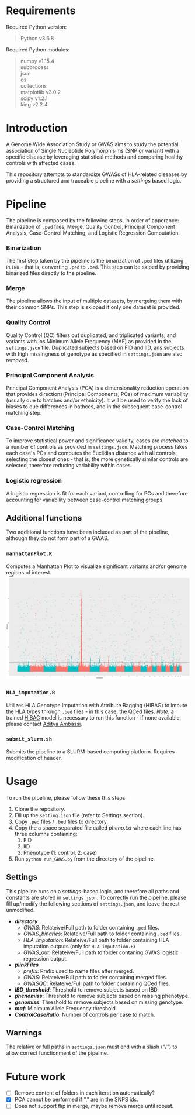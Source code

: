 # Requirements
Required Python version:
> Python v3.6.8 

Required Python modules:
> numpy v1.15.4 <br>
> subprocess <br>
> json <br>
> os <br>
> collections <br>
> matplotlib v3.0.2 <br>
> scipy v1.2.1 <br>
> king v2.2.4 <br>

# Introduction 
A Genome Wide Association Study or GWAS aims to study the potential association of Single Nucleotide Polymorphisims (SNP or variant) with a specific disease by leveraging statistical methods and comparing healthy controls with affected cases. 

This repository attempts to standardize GWASs of HLA-related diseases by providing a structured and traceable pipeline with a *settings* based logic. 

# Pipeline

The pipeline is composed by the following steps, in order of apperance: Binarization of `.ped` files, Merge, Quality Control, Principal Component Analysis, Case-Control Matching, and Logistic Regression Computation.

### Binarization
The first step taken by the pipeline is the binarization of `.ped` files utilizing `PLINK` - that is, converting `.ped` to `.bed`. This step can be skiped by providing binarized files directly to the pipeline.

### Merge
The pipeline allows the input of multiple datasets, by mergeing them with their common SNPs. This step is skipped if only one dataset is provided. 

### Quality Control 
Quality Control (QC) filters out duplicated, and triplicated variants, and variants with los Minimum Allele Frequency (MAF) as provided in the `settings.json` file. Duplicated subjects based on FID and IID, ans subjects with high missingness of genotype as specified in `settings.json` are also removed. 

### Principal Component Analysis
Principal Component Analysis (PCA) is a dimensionality reduction operation that provides directions(Principal Components, PCs) of maximum variability (usually due to batches and/or ethnicity). It will be used to verify the lack of biases to due differences in bathces, and in the subsequent case-control matching step. 

### Case-Control Matching 
To improve statistical power and significance validity, cases are *matched* to a number of controls as provided in `settings.json`. Matching process takes each case's PCs and computes the Euclidian distance with all controls, selecting the closest ones - that is, the more genetically similar controls are selected, therefore reducing variability within cases.

### Logistic regression
A logistic regression is fit for each variant, controlling for PCs and therefore accounting for variability between case-control matching groups.

## Additional functions
Two additional functions have been included as part of the pipeline, although they do not form part of a GWAS.

### `manhattanPlot.R`
Computes a Manhattan Plot to visualize significant variants and/or genome regions of interest.
![Manhatan Plot](GWAS.png)

### `HLA_imputation.R`
Utilizes HLA Genotype Imputation with Attribute Bagging (HIBAG) to impute the HLA types through `.bed` files - in this case, the QCed files. *Note:* a trained [HIBAG](https://bioconductor.org/packages/release/bioc/html/HIBAG.html) model is necessary to run this function - if none available, please contact [Aditya Ambassi](https://github.com/adiamb).

### `submit_slurm.sh`
Submits the pipeline to a SLURM-based computing platform. Requires modification of header.

# Usage 
To run the pipeline, please follow these this steps:
1. Clone the repository.
2. Fill up the `setting.json` file (refer to Settings section).
3. Copy `.ped` files / `.bed` files to directory.
4. Copy the a space separated file called *pheno.txt* where each line has three columns containing:
   1. FID
   2. IID
   3. Phenotype (1: control, 2: case)
5. Run `python run_GWAS.py` from the directory of the pipeline.

## Settings
This pipeline runs on a *settings*-based logic, and therefore all paths and constants are stored in `settings.json`. To correctly run the pipeline, please fill up/modify the following sections of `settings.json`, and leave the rest unmodified.
* ***directory***
  * *GWAS*: Relateive/Full path to folder containing `.ped` files.
  * *GWAS_binaries*: Relateive/Full path to folder containing `.bed` files.
  * *HLA_Imputation*: Relateive/Full path to folder containing HLA imputation outputs (only for `HLA_imputation.R`)
  * *GWAS_out*: Relateive/Full path to folder contaning GWAS logistic regression output.
* ***plinkFiles***
  * *prefix*: Prefix used to name files after merged.
  * *GWAS*: Relateive/Full path to folder containing merged files.
  * *GWASQC*: Relateive/Full path to folder containing QCed files.
* ***IBD_threshold***: Threshold to remove subjects based on IBD.
* ***phenomiss***: Threshold to remove subjects based on missing phenotype.
* ***genomiss***: Threshold to remove subjects based on missing genotype.
* ***maf***: Minimum Allele Frequency threshold.
* ***ControlCaseRatio***: Number of controls per case to match.

## Warnings
The relative or full paths in `settings.json` must end with a slash ("/") to allow correct functionment of the pipeline.

# Future work
- [ ] Remove content of folders in each iteration automatically?
- [X] PCA cannot be performed if "," are in the SNPS ids.
- [ ] Does not support flip in merge, maybe remove merge until robust.